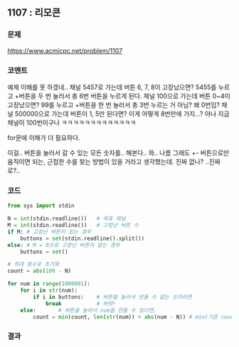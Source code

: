 ## 1107 : 리모콘
### 문제
https://www.acmicpc.net/problem/1107
### 코멘트
예제 이해를 못 하겠네..
채널 5457로 가는데 버튼 6, 7, 8이 고장났으면? 5455를 누르고 +버튼을 두 번 눌러서 총 6번 버튼을 누르게 된다.
채널 100으로 가는데 버튼 0~4이 고장났으면? 99를 누르고 +버튼을 한 번 눌러서 총 3번 누르는 거 아님? 왜 0번임?
채널 500000으로 가는데 버튼이 1, 5만 된다면? 이게 어떻게 8번만에 가지...?
아나 지금 채널이 100번이구나
ㅋㅋㅋㅋㅋㅋㅋㅋㅋㅋㅋㅋㅋ

for문에 이해가 더 필요하다.

이걸.. 버튼을 눌러서 갈 수 있는 모든 숫자를.. 해본다.. 와..
나름 그래도 +- 버튼으로만 움직이면 되는, 근접한 수를 찾는 방법이 있을 거라고 생각했는데.
진짜 없나?
..진짜로?..

### 코드
```python
from sys import stdin

N = int(stdin.readline())   # 목표 채널
M = int(stdin.readline())   # 고장난 버튼 수
if M: # 고장난 버튼이 있는 경우
    buttons = set(stdin.readline().split())
else: # M = 0으로 고장난 버튼이 없는 경우
    buttons = set()

# 최대 회수로 초기화
count = abs(100 - N)

for num in range(1000001):
    for i in str(num):
        if i in buttons:    # 버튼을 눌러서 만들 수 없는 숫자라면
            break           # 버렷!
    else:       # 버튼을 눌러서 num을 만들 수 있다면,
        count = min(count, len(str(num)) + abs(num - N)) # min(기존 count, 숫자 누르는 휫수 + +-로 이동 횟수)


```

### 결과
